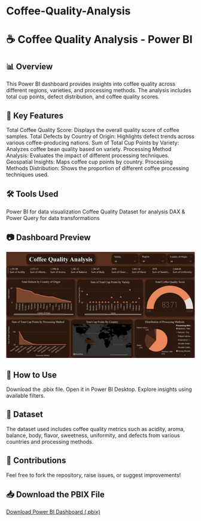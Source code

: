 # Coffee-Quality-Analysis
# ☕ Coffee Quality Analysis - Power BI
## 📊 Overview
This Power BI dashboard provides insights into coffee quality across different regions, varieties, and processing methods. The analysis includes total cup points, defect distribution, and coffee quality scores.

## 📌 Key Features
Total Coffee Quality Score: Displays the overall quality score of coffee samples.
Total Defects by Country of Origin: Highlights defect trends across various coffee-producing nations.
Sum of Total Cup Points by Variety: Analyzes coffee bean quality based on variety.
Processing Method Analysis: Evaluates the impact of different processing techniques.
Geospatial Insights: Maps coffee cup points by country.
Processing Methods Distribution: Shows the proportion of different coffee processing techniques used.

## 🛠️ Tools Used
Power BI for data visualization
Coffee Quality Dataset for analysis
DAX & Power Query for data transformations

## 📷 Dashboard Preview
![Power BI Dashboard](https://github.com/Karannkoli/Coffee-Quality-Analysis/blob/main/Coffee_Quality_Dashboard.jpg)

## 🚀 How to Use
Download the .pbix file.
Open it in Power BI Desktop.
Explore insights using available filters.

## 📂 Dataset
The dataset used includes coffee quality metrics such as acidity, aroma, balance, body, flavor, sweetness, uniformity, and defects from various countries and processing methods.

## 📢 Contributions
Feel free to fork the repository, raise issues, or suggest improvements!

## 📥 Download the PBIX File
[Download Power BI Dashboard (.pbix)](https://github.com/Karannkoli/Coffee-Quality-Analysis/blob/main/Coffee%20Quality%20Analysis%20Dashboard.pbix)
